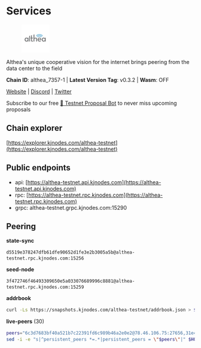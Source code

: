# Services

<figure><img src="https://raw.githubusercontent.com/kj89/cosmos-images/main/logos/althea.png" alt=""><figcaption></figcaption></figure>

Althea's unique cooperative vision for the internet  brings peering from the data center to the field

**Chain ID**: althea_7357-1 | **Latest Version Tag**: v0.3.2 | **Wasm**: OFF

[Website](https://www.althea.net) | [Discord](https://discord.gg/ZTKWfpDs) | [Twitter](https://twitter.com/altheanetwork)



Subscribe to our free [🤖 Testnet Proposal Bot](https://t.me/kjnodes_testnet_proposal_bot) to never miss upcoming proposals


## Chain explorer
[https://explorer.kjnodes.com/althea-testnet](https://explorer.kjnodes.com/althea-testnet)

## Public endpoints

* api: [https://althea-testnet.api.kjnodes.com](https://althea-testnet.api.kjnodes.com)
* rpc: [https://althea-testnet.rpc.kjnodes.com](https://althea-testnet.rpc.kjnodes.com)
* grpc: althea-testnet.grpc.kjnodes.com:15290

## Peering

**state-sync**

```text
d5519e378247dfb61dfe90652d1fe3e2b3005a5b@althea-testnet.rpc.kjnodes.com:15256
```

**seed-node**

```text
3f472746f46493309650e5a033076689996c8881@althea-testnet.rpc.kjnodes.com:15259
```

**addrbook**
```bash
curl -Ls https://snapshots.kjnodes.com/althea-testnet/addrbook.json > $HOME/.althea/config/addrbook.json
```

**live-peers** (30)
```bash
peers="6c3d7683bf40a521b7c22391fd6c989b46a2e0e2@78.46.106.75:27656,31e4e58aed75f099eb5b71fd9fd48b48e4bf721a@5.75.170.207:26656,ccc09b0fb3c5f6b2dc826a6896bf43b099921bdb@207.180.253.242:26656,0037b2dc30933fa5c027a83be39f0061253ff83b@5.189.157.140:26656,17edf24237b1c2b5b196d344761f964407d05862@65.108.233.109:12456,7eb055628aee375914d7d265ef4bc01ea692fe95@65.109.82.106:31656,7a69ca211e4dca2c8c5e5ad2582e81db6adb9f3c@65.108.70.119:29656,937dcf8c45b7c64e5188a7036427f2ce86383035@95.165.89.222:24126,70caf9545f6fd67f2561964b0a69bf36ba6f81d4@5.161.205.63:26656,15e7baf69c0db5c25e26cd1f13eb0d52a7a708b5@142.202.241.235:26656,d5519e378247dfb61dfe90652d1fe3e2b3005a5b@65.109.68.190:52656,0d4220d2bbda711183a8db6f45c26b1541fa0d6a@65.109.116.204:21856,76932bbeb29836c6405329c21358d051ef6e33a3@65.109.65.163:21856,1d9a103d1e24c590bdfb577537eddd19a322f886@65.109.92.240:17886,a1c05be605625e7fd3af6b9e5c84937a48482be5@35.201.194.177:26656,c5f4a56c4f1ba1cf3d4f8d787eb0f90d9cb963ec@65.109.34.133:61056,c831cd6ac278ab971eca94dda0c29191e8f39036@138.201.135.123:26656,0aac1fc75b4a613f6bb7d15c6250350d478227a6@66.45.231.30:11144,4f5eb5164329a61fc898ac75849ae873c8e539c9@66.172.36.135:14656,2cd7bd0bb40ed6f16ff7a9617ae8c7a74ce06e34@148.251.91.219:26656,cd71580f8ab4af6beeaf867702a86ca6f9331f71@65.19.136.133:23296,975393744d620d9dcb8dfd21c0282a6285766523@176.57.184.215:26656,c1ad743c152d67dea9df71e3de2024cddd57c0cb@31.220.84.183:26656,ba247bdf826a9636a8276d6a00d8004755f6bb18@162.19.238.210:26656,fd54b3d5e49c047dae61ca3a8e430f500eab783c@65.109.92.148:26656,5b6c6d679904ded86d36397e8ea583c122f5ddbd@144.91.102.95:26656,d5040e6aa2f190e04a39dc27e8199786a848e1cd@161.97.99.251:26156,bcec1c0df99526be43efa248491b87e8a2374ebe@94.130.26.9:26956,a3ac64c5c84817f3694a866298399e6ad71ff26c@65.21.53.39:26656,3aeffaa1ac7b6741110987cfae4604751ac7d865@107.22.132.229:26656"
sed -i -e "s|^persistent_peers *=.*|persistent_peers = \"$peers\"|" $HOME/.althea/config/config.toml
```
